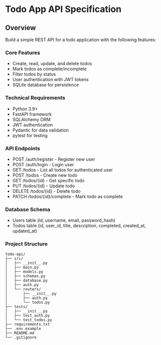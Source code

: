 # Todo App API Specification

## Overview
Build a simple REST API for a todo application with the following features:

### Core Features
- Create, read, update, and delete todos
- Mark todos as complete/incomplete
- Filter todos by status
- User authentication with JWT tokens
- SQLite database for persistence

### Technical Requirements
- Python 3.9+
- FastAPI framework
- SQLAlchemy ORM
- JWT authentication
- Pydantic for data validation
- pytest for testing

### API Endpoints
- POST /auth/register - Register new user
- POST /auth/login - Login user
- GET /todos - List all todos for authenticated user
- POST /todos - Create new todo
- GET /todos/{id} - Get specific todo
- PUT /todos/{id} - Update todo
- DELETE /todos/{id} - Delete todo
- PATCH /todos/{id}/complete - Mark todo as complete

### Database Schema
- Users table (id, username, email, password_hash)
- Todos table (id, user_id, title, description, completed, created_at, updated_at)

### Project Structure
```
todo-api/
├── src/
│   ├── __init__.py
│   ├── main.py
│   ├── models.py
│   ├── schemas.py
│   ├── database.py
│   ├── auth.py
│   └── routers/
│       ├── __init__.py
│       ├── auth.py
│       └── todos.py
├── tests/
│   ├── __init__.py
│   ├── test_auth.py
│   └── test_todos.py
├── requirements.txt
├── .env.example
├── README.md
└── .gitignore
```